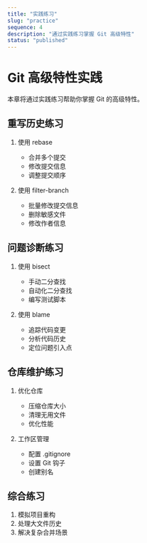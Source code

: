 ```yaml
---
title: "实践练习"
slug: "practice"
sequence: 4
description: "通过实践练习掌握 Git 高级特性"
status: "published"
---
```


# Git 高级特性实践

本章将通过实践练习帮助你掌握 Git 的高级特性。

## 重写历史练习

1. 使用 rebase
   - 合并多个提交
   - 修改提交信息
   - 调整提交顺序

2. 使用 filter-branch
   - 批量修改提交信息
   - 删除敏感文件
   - 修改作者信息

## 问题诊断练习

1. 使用 bisect
   - 手动二分查找
   - 自动化二分查找
   - 编写测试脚本

2. 使用 blame
   - 追踪代码变更
   - 分析代码历史
   - 定位问题引入点

## 仓库维护练习

1. 优化仓库
   - 压缩仓库大小
   - 清理无用文件
   - 优化性能

2. 工作区管理
   - 配置 .gitignore
   - 设置 Git 钩子
   - 创建别名

## 综合练习

1. 模拟项目重构
2. 处理大文件历史
3. 解决复杂合并场景